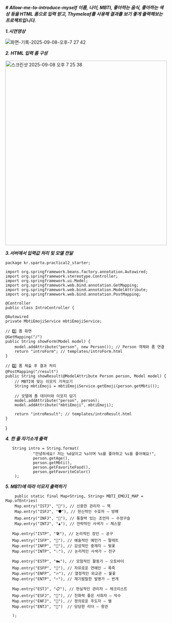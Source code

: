 ***# Allow-me-to-introduce-myself
이름, 나이, MBTI, 좋아하는 음식, 좋아하는 색상 등을 HTML 폼으로 입력 받고, Thymeleaf를 사용해 결과를 보기 좋게 출력해보는 프로젝트입니다.***

***1.시연영상***

![화면-기록-2025-09-08-오후-7 27 42](https://github.com/user-attachments/assets/d0ee112a-275b-449b-8f5d-ebde8ac8ec6a)


***2. HTML 입력 폼 구성***
 
 <img width="503" height="575" alt="스크린샷 2025-09-08 오후 7 25 38" src="https://github.com/user-attachments/assets/4ecab233-97e3-45cd-ad8d-7a5d1fbadbac" />


***3.서버에서 입력값 처리 및 모델 전달***

    package kr.sparta.practical2_starter;

    import org.springframework.beans.factory.annotation.Autowired;
    import org.springframework.stereotype.Controller;
    import org.springframework.ui.Model;
    import org.springframework.web.bind.annotation.GetMapping;
    import org.springframework.web.bind.annotation.ModelAttribute;
    import org.springframework.web.bind.annotation.PostMapping;

    @Controller
    public class IntroController {

    @Autowired
    private MbtiEmojiService mbtiEmojiService;

    // 1️⃣ 폼 화면
    @GetMapping("/")
    public String showForm(Model model) {
        model.addAttribute("person", new Person()); // Person 객체와 폼 연결
        return "introForm"; // templates/introForm.html
    }

    // 2️⃣ 폼 제출 후 결과 처리
    @PostMapping("/result")
    public String showResult(@ModelAttribute Person person, Model model) {
        // MBTI에 맞는 이모지 가져오기
        String mbtiEmoji = mbtiEmojiService.getEmoji(person.getMbti());

        // 모델에 폼 데이터와 이모지 담기
        model.addAttribute("person", person);
        model.addAttribute("mbtiEmoji", mbtiEmoji);

        return "introResult"; // templates/introResult.html
    }
}


***4. 한 줄 자기소개 출력***


       String intro = String.format(
                "안녕하세요! 저는 %d살이고 %s이며 %s를 좋아하고 %s을 좋아해요!",
                person.getAge(),
                person.getMbti(),
                person.getFavoriteFood(),
                person.getFavoriteColor()
        );


***5. MBTI에 따라 이모지 출력하기***


        public static final Map<String, String> MBTI_EMOJI_MAP = Map.ofEntries(
        Map.entry("ISTJ", "📘"), // 신중한 관리자 – 책
        Map.entry("ISFJ", "🛡️"), // 헌신적인 수호자 – 방패
        Map.entry("INFJ", "🔮"), // 통찰력 있는 조언자 – 수정구슬
        Map.entry("INTJ", "♟️"), // 전략적인 사색가 – 체스말

       Map.entry("ISTP", "🛠️"), // 논리적인 장인 – 공구
       Map.entry("ISFP", "🎨"), // 예술적인 예민가 – 팔레트
       Map.entry("INFP", "🌸"), // 감성적인 중재자 – 벚꽃
       Map.entry("INTP", "💡"), // 논리적인 사색가 – 전구

       Map.entry("ESTP", "🏍️"), // 모험적인 활동가 – 오토바이
       Map.entry("ESFP", "🎉"), // 자유로운 연예인 – 폭죽
       Map.entry("ENFP", "🔥"), // 열정적인 외교관 – 불꽃
       Map.entry("ENTP", "⚡"), // 재기발랄한 발명가 – 번개

       Map.entry("ESTJ", "📋"), // 현실적인 관리자 – 체크리스트
       Map.entry("ESFJ", "🤝"), // 친화력 좋은 사회자 – 악수
       Map.entry("ENFJ", "🌟"), // 정의로운 주도자 – 별
       Map.entry("ENTJ", "👑")  // 당당한 리더 – 왕관

       );



